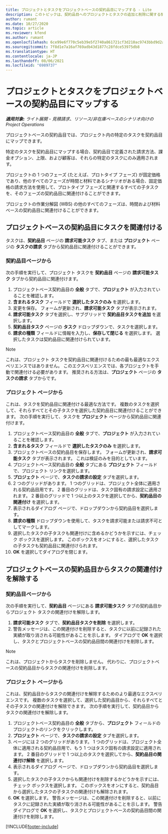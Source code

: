 ```yaml
---
title: プロジェクトとタスクをプロジェクトベースの契約品目にマップする - Lite
description: このトピックは、契約品目へのプロジェクトとタスクの追加と削除に関する情報を提供します。
author: rumant
ms.date: 10/27/2020
ms.topic: article
ms.reviewer: kfend
ms.author: rumant
ms.openlocfilehash: 6ce99e6f770c5eb39e5f2740a861721cf3d210ac9743bbd9d2a1e1a7236f368c
ms.sourcegitcommit: 7f8d1e7a16af769adb43d1877c28fdce53975db8
ms.translationtype: HT
ms.contentlocale: ja-JP
ms.lasthandoff: 08/06/2021
ms.locfileid: "6989737"
---
```

# <a name="map-projects-and-tasks-to-a-project-based-contract-line"></a>プロジェクトとタスクをプロジェクトベースの契約品目にマップする 

_**適用対象:** ライト展開 - 見積請求、リソース/非在庫ベースのシナリオ向けの Project Operations_

プロジェクトベースの契約品目では、プロジェクト内の特定のタスクを契約品目にマップできます。

特定のタスクを契約品目にマップする場合、契約品目で定義された請求方法、課金オプション、上限、および顧客は、それらの特定のタスクにのみ適用されます。

プロジェクトの 1 つのフェーズ (たとえば、プロトタイプ フェーズ) が固定価格であり、他のすべてのフェーズが時間と材料であるシナリオがある場合、固定価格の請求方法を使用して、プロトタイプ フェーズと関連するすべての子タスクを、そのフェーズの契約品目に関連付けることができます。

プロジェクトの作業分解図 (WBS) の他のすべてのフェーズは、時間および材料ベースの契約品目に関連付けることができます。

## <a name="associate-tasks-to-project-based-contract-lines"></a>プロジェクトベースの契約品目にタスクを関連付ける

タスクは、**契約品目** ページの **請求可能タスク** タブ、または **プロジェクト** ページの **タスクの請求** タブから契約品目に関連付けることができます。

### <a name="from-the-contract-line-page"></a>契約品目ページから

次の手順を実行して、プロジェクト タスクを **契約品目** ページの **請求可能タスク** タブから契約品目に関連付けます。

1. プロジェクトベース契約品目の **全般** タブで、**プロジェクト** が入力されていることを確認します。
2. **含まれるタスク** フィールドで **選択したタスクのみ** を選択します。
3. 変更を保存。 フォームが更新され、**請求可能タスク** タブが表示されます。
4. **請求可能タスク** タブを選択し、サブグリッドで **契約品目タスクを追加** を選択します。
5. **契約品目タスク** ページの **タスク** ドロップダウンで、タスクを選択します。 
6. **請求の種類** フィールドに情報を入力し、**保存して閉じる** を選択します。 選択したタスクは契約品目に関連付けられています。

> [!NOTE]
> これは、プロジェクト タスクを契約品目に関連付けるための最も最適なエクスペリエンスではありません。 このエクスペリエンスでは、各プロジェクトを手動で関連付ける必要があります。 推奨される方法は、**プロジェクト** ページの **タスクの請求** タブからです。

### <a name="from-the-project-page"></a>プロジェクト ページから

これは、タスクを契約品目に関連付ける最適な方法です。 複数のタスクを選択して、それらすべてとその子タスクを選択した契約品目に関連付けることができます。 次の手順を実行して、タスクを **プロジェクト** ページから契約品目に関連付けます。

1. プロジェクトベース契約品目の **全般** タブで、**プロジェクト** が入力されていることを確認します。
2. **含まれるタスク** フィールドで **選択したタスクのみ** を選択します。
3. プロジェクトベースの契約品目を保存します。 フォームが更新され、**請求可能タスク** タブが表示されます。 これは検証のみを目的としています。
4. プロジェクトベース契約品目の **全般** タブにある **プロジェクト** フィールドで、プロジェクト リンクを選択します。
5. **プロジェクト** ページで、**タスクの請求の設定** タブを選択します。
6. 2 つのグリッドがあります。 1 つのグリッドは、プロジェクト全体に適用される契約品目用です。 2 番目のグリッドは、タスク固有の請求設定に適用されます。 2 番目のグリッドで 1 つ以上のタスクを選択してから、**契約品目の関連付け** を選択します。
7. 表示されるダイアログ ページで、ドロップダウンから契約品目を選択します。
8. **請求の種類** ドロップダウンを使用して、タスクを請求可能または請求不可としてマークします。
9. 選択したタスクの子タスクも関連付けに含めるかどうかを示すには、チェック ボックスを選択します。 このボックスをオンにすると、選択したタスクの子タスクも契約品目に関連付けられます。
10. **OK** を選択してダイアログを閉じます。

## <a name="unassociate-tasks-from-project-based-contract-lines"></a>プロジェクトベースの契約品目からタスクの関連付けを解除する

### <a name="from-the-contract-line-page"></a>契約品目ページから

次の手順を実行して、**契約品目** ページにある **請求可能タスク** タブの契約品目からプロジェクト タスクの関連付けを解除します。

1. **請求可能タスク** タブで、**契約品目タスクを削除** を選択します。
2. 警告メッセージは、この関連付けを削除すると、タスクに以前に記録された実績が取り消される可能性があることを示します。 ダイアログで **OK** を選択し、タスクとプロジェクトベースの契約品目間の関連付けを削除します。 

> [!NOTE]
> これは、プロジェクトからタスクを削除しません。 代わりに、プロジェクトベースの契約品目からタスクの関連付けを削除します。

### <a name="from-the-project-page"></a>プロジェクト ページから

これは、契約品目からタスクの関連付けを解除するためのより最適なエクスペリエンスです。 複数のタスクを選択して、選択した契約品目から、それらすべてとその子タスクの関連付けを解除できます。 次の手順を実行して、契約品目からタスクの関連付けを解除します。

1. プロジェクトベース契約品目の **全般** タブから、**プロジェクト** フィールドのプロジェクトのリンクをクリックします。
2. **プロジェクト** ページで、**タスクの請求の設定** タブを選択します。
3. ページには 2 つのグリッドがあります。 1 つのグリッドは、プロジェクト全体に適用される契約品目用で、もう 1 つはタスク固有の請求設定に適用されます。 2 番目のグリッドで 1 つ以上のタスクを選択してから、**契約品目の関連付け解除** を選択します。
4. 表示されるダイアログ ページで、ドロップダウンから契約品目を選択します。
5. 選択したタスクの子タスクからも関連付けを削除するかどうかを示すには、チェック ボックスを選択します。 このボックスをオンにすると、契約品目から選択したタスクの子タスクの関連付けも解除されます。
6. **OK** を選択します。 警告メッセージは、この関連付けを削除すると、以前にタスクに記録された実績が取り消される可能性があることを示します。 警告ダイアログで **OK** を選択し、タスクとプロジェクトベースの契約品目間の関連付けを削除します。


[!INCLUDE[footer-include](../../includes/footer-banner.md)]
